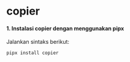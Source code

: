 # copier

#### 1. Instalasi copier dengan menggunakan pipx

Jalankan sintaks berikut:

````bash
pipx install copier
````
